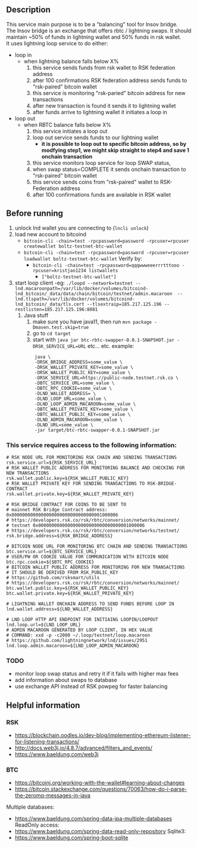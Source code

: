 ## Description
This service main purpose is to be a "balancing" tool for lnsov bridge.  
The lnsov bridge is an exchange that offers rbtc / lightning swaps. It should maintain ~50% of funds in lightning wallet and 50% funds in rsk wallet.  
It uses lightning loop service to do either:
 - loop in 
   - when lightning balance falls below X%
     1. this service sends funds from rsk wallet to RSK federation address
     2. after 100 confirmations RSK federation address sends funds to "rsk-paired" bitcoin wallet 
     3. this service is monitoring "rsk-paried" bitcoin address for new transactions
     4. after new transaction is found it sends it to lightning wallet
     5. after funds arrive to lightning wallet it initiates a loop in
 - loop out
   - when RBTC balance falls below X%
     1. this service initiates a loop out 
     2. loop out service sends funds to our lightning wallet
        - **it is possible to loop out to specific bitcoin address, so by modfying step1, we might skip straight to step4 and save 1 onchain transaction**
     3. this service monitors loop service for loop SWAP status, 
     4. when swap status=COMPLETE it sends onchain transaction to "rsk-paired" bitcoin wallet
     5. this service sends coins from "rsk-paired" wallet to RSK-Federation address
     6. after 100 confirmations funds are available in RSK wallet


## Before running
1. unlock lnd wallet you are connecting to (`lncli unlock`)
2. load new account to bitcoind 
   - `bitcoin-cli -chain=test -rpcpassword=password -rpcuser=rpcuser createwallet boltz-testnet-btc-wallet`
   - `bitcoin-cli -chain=test -rpcpassword=password -rpcuser=rpcuser loadwallet boltz-testnet-btc-wallet`
   Verify by: 
     - `bitcoin-cli -chain=test -rpcpassword=qqqwwweeerrrtttooo -rpcuser=kristjan1234 listwallets`
       - `["boltz-testnet-btc-wallet"]`
3. start loop client
    -eg: `./loopd --network=testnet --lnd.macaroonpath=/var/lib/docker/volumes/bitcoind-lnd_bitcoin/_data/data/chain/bitcoin/testnet/admin.macaroon  --lnd.tlspath=/var/lib/docker/volumes/bitcoind-lnd_bitcoin/_data/tls.cert --tlsextraip=185.217.125.196 --restlisten=185.217.125.196:8081`
   1. Java stuff
      1. make sure you have java11, then run `mvn package -Dmaven.test.skip=true`
      2. go to `cd target`
      3. start with `java jar btc-rbtc-swapper-0.0.1-SNAPSHOT.jar -DRSK_SERVICE_URL=URL` etc... etc.
        example: 
       ```shell
           java \
           -DRSK_BRIDGE_ADDRESS=some_value \
           -DRSK_WALLET_PRIVATE_KEY=some_value \
           -DRSK_WALLET_PUBLIC_KEY=some_value \
           -DRSK_SERVICE_URL=https://public-node.testnet.rsk.co \
           -DBTC_SERVICE_URL=some_value \
           -DBTC_RPC_COOKIE=some_value \
           -DLND_WALLET_ADDRESS= \
           -DLND_LOOP_URL=some_value \
           -DLND_LOOP_ADMIN_MACAROON=some_value \
           -DBTC_WALLET_PRIVATE_KEY=some_value \
           -DBTC_WALLET_PUBLIC_KEY=some_value \
           -DLND_ADMIN_MACAROON=some_value \
           -DLND_URL=some_value \
           -jar target/btc-rbtc-swapper-0.0.1-SNAPSHOT.jar
       ```

### This service requires access to the following information:

```properties
# RSK NODE URL FOR MONITORING RSK CHAIN AND SENDING TRANSACTIONS
rsk.service.url=${RSK_SERVICE_URL}
# RSK WALLET PUBLIC ADDRESS FOR MONITORING BALANCE AND CHECKING FOR NEW TRANSACTIONS
rsk.wallet.public.key=${RSK_WALLET_PUBLIC_KEY}
# RSK WALLET PRIVATE KEY FOR SENDING TRANSACTIONS TO RSK-BRIDGE-CONTRACT
rsk.wallet.private.key=${RSK_WALLET_PRIVATE_KEY}

# RSK BRIDGE CONTRACT FOR COINS TO BE SENT TO
# mainnet RSK Bridge Contract address: 0x0000000000000000000000000000000001000006
# https://developers.rsk.co/rsk/rbtc/conversion/networks/mainnet/
# testnet 0x0000000000000000000000000000000001000006
# https://developers.rsk.co/rsk/rbtc/conversion/networks/testnet/
rsk.bridge.address=${RSK_BRIDGE_ADDRESS} 

# BITCOIN NODE URL FOR MONITORING BTC CHAIN AND SENDING TRANSACTIONS
btc.service.url=${BTC_SERVICE_URL}
# USER/PW OR COOKIE VALUE FOR COMMUNICATION WITH BITCOIN NODE
btc.rpc.cookie=${$BTC_RPC_COOKIE}
# BITCOIN WALLET PUBLIC ADDRESS FOR MONITORING FOR NEW TRANSACTIONS
# IT SHOULD BE DERIVED FROM RSK_PUBLIC_KEY
# https://github.com/rsksmart/utils
# https://developers.rsk.co/rsk/rbtc/conversion/networks/mainnet/
btc.wallet.public.key=${RSK_WALLET_PUBLIC_KEY}
btc.wallet.private.key=${RSK_WALLET_PRIVATE_KEY}

# LIGHTNING WALLET ONCHAIN ADDRESS TO SEND FUNDS BEFORE LOOP IN
lnd.wallet.address=${LND_WALLET_ADDRESS}

# LND LOOP HTTP API ENDPOINT FOR INITIAING LOOPIN/LOOPOUT
lnd.loop.url=${LND_LOOP_URL}
# ADMIN MACAROON GENERATED BY LOOP CLIENT, IN HEX VALUE
# COMMAND: xxd -p -c2000 ~/.loop/testnet/loop.macaroon
# https://github.com/lightningnetwork/lnd/issues/2951
lnd.loop.admin.macaroon=${LND_LOOP_ADMIN_MACAROON}

```
### TODO
- monitor loop swap status and retry it if it fails with higher max fees
- add information about swaps to database
- use exchange API instead of RSK powpeg for faster balancing

## Helpful information
### RSK
- https://blockchain.oodles.io/dev-blog/implementing-ethereum-listener-for-listening-transactions/
- http://docs.web3j.io/4.8.7/advanced/filters_and_events/
- https://www.baeldung.com/web3j
### BTC
- https://bitcoinj.org/working-with-the-wallet#learning-about-changes
- https://bitcoin.stackexchange.com/questions/70063/how-do-i-parse-the-zeromq-messages-in-java


Multiple databases:
- https://www.baeldung.com/spring-data-jpa-multiple-databases
ReadOnly access:
- https://www.baeldung.com/spring-data-read-only-repository
Sqlite3:
- https://www.baeldung.com/spring-boot-sqlite